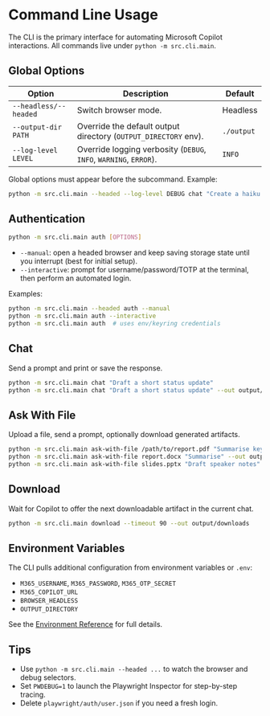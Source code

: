 # Command Line Usage

The CLI is the primary interface for automating Microsoft Copilot interactions. All commands live under `python -m src.cli.main`.

## Global Options

| Option | Description | Default |
| --- | --- | --- |
| `--headless/--headed` | Switch browser mode. | Headless |
| `--output-dir PATH` | Override the default output directory (`OUTPUT_DIRECTORY` env). | `./output` |
| `--log-level LEVEL` | Override logging verbosity (`DEBUG`, `INFO`, `WARNING`, `ERROR`). | `INFO` |

Global options must appear before the subcommand. Example:

```bash
python -m src.cli.main --headed --log-level DEBUG chat "Create a haiku about coffee"
```

## Authentication

```bash
python -m src.cli.main auth [OPTIONS]
```

- `--manual`: open a headed browser and keep saving storage state until you interrupt (best for initial setup).
- `--interactive`: prompt for username/password/TOTP at the terminal, then perform an automated login.

Examples:

```bash
python -m src.cli.main --headed auth --manual
python -m src.cli.main auth --interactive
python -m src.cli.main auth  # uses env/keyring credentials
```

## Chat

Send a prompt and print or save the response.

```bash
python -m src.cli.main chat "Draft a short status update"
python -m src.cli.main chat "Draft a short status update" --out output/status.md
```

## Ask With File

Upload a file, send a prompt, optionally download generated artifacts.

```bash
python -m src.cli.main ask-with-file /path/to/report.pdf "Summarise key risks"
python -m src.cli.main ask-with-file report.docx "Summarise" --out output/summary.txt
python -m src.cli.main ask-with-file slides.pptx "Draft speaker notes" --download --download-dir output/artifacts
```

## Download

Wait for Copilot to offer the next downloadable artifact in the current chat.

```bash
python -m src.cli.main download --timeout 90 --out output/downloads
```

## Environment Variables

The CLI pulls additional configuration from environment variables or `.env`:

- `M365_USERNAME`, `M365_PASSWORD`, `M365_OTP_SECRET`
- `M365_COPILOT_URL`
- `BROWSER_HEADLESS`
- `OUTPUT_DIRECTORY`

See the [Environment Reference](getting-started.md#configure-secrets) for full details.

## Tips

- Use `python -m src.cli.main --headed ...` to watch the browser and debug selectors.
- Set `PWDEBUG=1` to launch the Playwright Inspector for step-by-step tracing.
- Delete `playwright/auth/user.json` if you need a fresh login.
